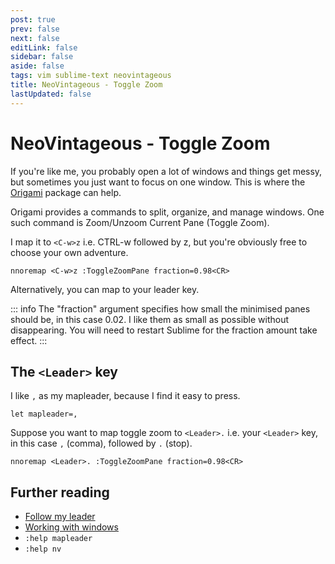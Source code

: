 ```yaml
---
post: true
prev: false
next: false
editLink: false
sidebar: false
aside: false
tags: vim sublime-text neovintageous
title: NeoVintageous - Toggle Zoom
lastUpdated: false
---
```


# NeoVintageous - Toggle Zoom

If you're like me, you probably open a lot of windows and things get messy, but sometimes you just want to focus on one window. This is where the [Origami](https://packagecontrol.io/packages/Origami) package can help.

Origami provides a commands to split, organize, and manage windows. One such command is Zoom/Unzoom Current Pane (Toggle Zoom).

I map it to `<C-w>z` i.e. CTRL-w followed by z, but you're obviously free to choose your own adventure.

```vim
nnoremap <C-w>z :ToggleZoomPane fraction=0.98<CR>
```

Alternatively, you can map to your leader key.

::: info
The "fraction" argument specifies how small the minimised panes should be, in this case 0.02. I like them as small as possible without disappearing. You will need to restart Sublime for the fraction amount take effect.
:::

## The `<Leader>` key

I like `,` as my mapleader, because I find it easy to press.

```vim
let mapleader=,
```

Suppose you want to map toggle zoom to `<Leader>.` i.e. your `<Leader>` key, in this case `,` (comma), followed by `.` (stop).

```vim
nnoremap <Leader>. :ToggleZoomPane fraction=0.98<CR>
```

## Further reading

* [Follow my leader](http://vimcasts.org/blog/2014/02/follow-my-leader/)
* [Working with windows](http://vimcasts.org/episodes/working-with-windows/)
* `:help mapleader`
* `:help nv`
